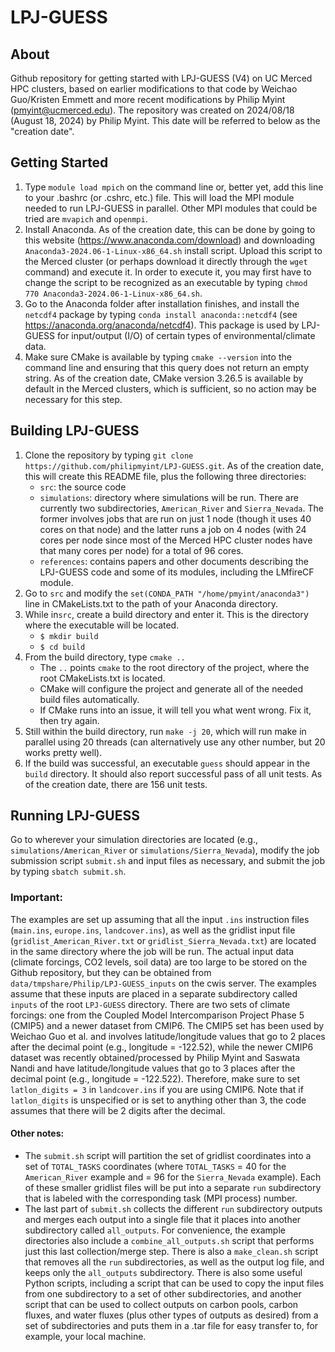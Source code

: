 # LPJ-GUESS
## About

Github repository for getting started with LPJ-GUESS (V4) on UC Merced HPC clusters, based on earlier modifications to that code by Weichao Guo/Kristen Emmett and more recent modifications by Philip Myint (pmyint@ucmerced.edu). The repository was created on 2024/08/18 (August 18, 2024) by Philip Myint. This date will be referred to below as the "creation date".

## Getting Started

1. Type `module load mpich` on the command line or, better yet, add this line to your .bashrc (or .cshrc, etc.) file. This will load the MPI module needed to run LPJ-GUESS in parallel. Other MPI modules that could be tried are `mvapich` and `openmpi`.
2. Install Anaconda. As of the creation date, this can be done by going to this website (https://www.anaconda.com/download) and downloading `Anaconda3-2024.06-1-Linux-x86_64.sh` install script. Upload this script to the Merced cluster (or perhaps download it directly through the `wget` command) and execute it. In order to execute it, you may first have to change the script to be recognized as an executable by typing `chmod 770 Anaconda3-2024.06-1-Linux-x86_64.sh`.
3. Go to the Anaconda folder after installation finishes, and install the `netcdf4` package by typing `conda install anaconda::netcdf4` (see https://anaconda.org/anaconda/netcdf4). This package is used by LPJ-GUESS for input/output (I/O) of certain types of environmental/climate data.
4. Make sure CMake is available by typing `cmake --version` into the command line and ensuring that this query does not return an empty string. As of the creation date, CMake version 3.26.5 is available by default in the Merced clusters, which is sufficient, so no action may be necessary for this step.

## Building LPJ-GUESS

1. Clone the repository by typing `git clone https://github.com/philipmyint/LPJ-GUESS.git`. As of the creation date, this will create this README file, plus the following three directories:
	- `src`: the source code
	- `simulations`: directory where simulations will be run. There are currently two subdirectories, `American_River` and `Sierra_Nevada`. The former involves jobs that are run on just 1 node (though it uses 40 cores on that node) and the latter runs a job on 4 nodes (with 24 cores per node since most of the Merced HPC cluster nodes have that many cores per node) for a total of 96 cores.
	- `references`: contains papers and other documents describing the LPJ-GUESS code and some of its modules, including the LMfireCF module.
2. Go to `src` and modify the `set(CONDA_PATH "/home/pmyint/anaconda3")` line in CMakeLists.txt to the path of your Anaconda directory.
3. While in`src`, create a build directory and enter it. This is the directory where the executable will be located.
	- `$ mkdir build`
	- `$ cd build`
4. From the build directory, type `cmake ..`
	- The `..` points `cmake` to the root directory of the project, where the root CMakeLists.txt is located.
	- CMake will configure the project and generate all of the needed build files automatically.
	- If CMake runs into an issue, it will tell you what went wrong. Fix it, then try again.
5. Still within the build directory, run `make -j 20`, which will run make in parallel using 20 threads (can alternatively use any other number, but 20 works pretty well).
6. If the build was successful, an executable `guess` should appear in the `build` directory. It should also report successful pass of all unit tests. As of the creation date, there are 156 unit tests.

## Running LPJ-GUESS

Go to wherever your simulation directories are located (e.g., `simulations/American_River` or `simulations/Sierra_Nevada`), modify the job submission script `submit.sh` and input files as necessary, and submit the job by typing `sbatch submit.sh`. 

### Important: 
The examples are set up assuming that all the input `.ins` instruction files (`main.ins`, `europe.ins`, `landcover.ins`), as well as the gridlist input file (`gridlist_American_River.txt` or `gridlist_Sierra_Nevada.txt`) are located in the same directory where the job will be run. The actual input data (climate forcings, CO2 levels, soil data) are too large to be stored on the Github repository, but they can be obtained from `data/tmpshare/Philip/LPJ-GUESS_inputs` on the cwis server. The examples assume that these inputs are placed in a separate subdirectory called `inputs` of the root `LPJ-GUESS` directory. There are two sets of climate forcings: one from the Coupled Model Intercomparison Project Phase 5 (CMIP5) and a newer dataset from CMIP6. The CMIP5 set has been used by Weichao Guo et al. and involves latitude/longitude values that go to 2 places after the decimal point (e.g., longitude = -122.52), while the newer CMIP6 dataset was recently obtained/processed by Philip Myint and Saswata Nandi and have latitude/longitude values that go to 3 places after the decimal point (e.g., longitude = -122.522). Therefore, make sure to set `latlon_digits = 3` in `landcover.ins` if you are using CMIP6. Note that if `latlon_digits` is unspecified or is set to anything other than 3, the code assumes that there will be 2 digits after the decimal.

#### Other notes:
- The `submit.sh` script will partition the set of gridlist coordinates into a set of `TOTAL_TASKS` coordinates (where `TOTAL_TASKS` = 40 for the `American_River` example and = 96 for the `Sierra_Nevada` example). Each of these smaller gridlist files will be put into a separate `run` subdirectory that is labeled with the corresponding task (MPI process) number.
- The last part of `submit.sh` collects the different `run` subdirectory outputs and merges each output into a single file that it places into another subdirectory called `all_outputs`. For convenience, the example directories also include a `combine_all_outputs.sh` script that performs just this last collection/merge step. There is also a `make_clean.sh` script that removes all the `run` subdirectories, as well as the output log file, and keeps only the `all_outputs` subdirectory. There is also some useful Python scripts, including a script that can be used to copy the input files from one subdirectory to a set of other subdirectories, and another script that can be used to collect outputs on carbon pools, carbon fluxes, and water fluxes (plus other types of outputs as desired) from a set of subdirectories and puts them in a .tar file for easy transfer to, for example, your local machine. 
